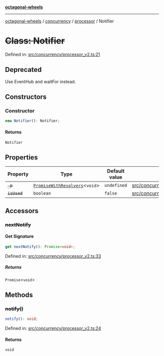 [**octagonal-wheels**](../../../README.md)

***

[octagonal-wheels](../../../modules.md) / [concurrency](../../README.md) / [processor](../README.md) / Notifier

# ~~Class: Notifier~~

Defined in: [src/concurrency/processor\_v2.ts:21](https://github.com/vrtmrz/octagonal-wheels/blob/main/src/concurrency/processor_v2.ts#L21)

## Deprecated

Use EventHub and waitFor instead.

## Constructors

### Constructor

```ts
new Notifier(): Notifier;
```

#### Returns

`Notifier`

## Properties

| Property | Type | Default value | Defined in |
| ------ | ------ | ------ | ------ |
| <a id="_p"></a> ~~`_p`~~ | [`PromiseWithResolvers`](../../../promises/PromiseWithResolvers/README.md)\<`void`\> | `undefined` | [src/concurrency/processor\_v2.ts:22](https://github.com/vrtmrz/octagonal-wheels/blob/main/src/concurrency/processor_v2.ts#L22) |
| <a id="isused"></a> ~~`isUsed`~~ | `boolean` | `false` | [src/concurrency/processor\_v2.ts:23](https://github.com/vrtmrz/octagonal-wheels/blob/main/src/concurrency/processor_v2.ts#L23) |

## Accessors

### ~~nextNotify~~

#### Get Signature

```ts
get nextNotify(): Promise<void>;
```

Defined in: [src/concurrency/processor\_v2.ts:33](https://github.com/vrtmrz/octagonal-wheels/blob/main/src/concurrency/processor_v2.ts#L33)

##### Returns

`Promise`\<`void`\>

## Methods

### ~~notify()~~

```ts
notify(): void;
```

Defined in: [src/concurrency/processor\_v2.ts:24](https://github.com/vrtmrz/octagonal-wheels/blob/main/src/concurrency/processor_v2.ts#L24)

#### Returns

`void`
